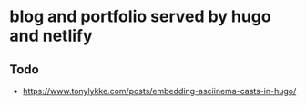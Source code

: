 # blog and portfolio served by hugo and netlify

## Todo

* <https://www.tonylykke.com/posts/embedding-asciinema-casts-in-hugo/>
